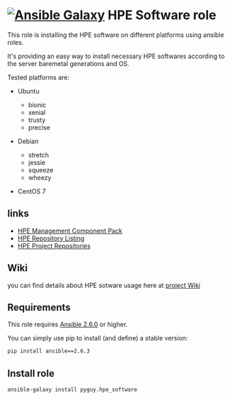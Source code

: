 [![Ansible Galaxy](https://img.shields.io/badge/ansible--galaxy-pyguy.hpe__software-blue.svg)](https://galaxy.ansible.com/pyguy/hpe_software)
HPE Software role
=================

This role is installing the HPE software on different platforms using ansible roles.

It's providing an easy way to install necessary HPE softwares according to the
server baremetal generations and OS.

Tested platforms are:

  * Ubuntu
    * bionic
    * xenial
    * trusty
    * precise


  * Debian
    * stretch
    * jessie
    * squeeze
    * wheezy


  * CentOS 7

links
-----

* [HPE Management Component Pack](https://downloads.linux.hpe.com/SDR/project/mcp/)
* [HPE Repository Listing](http://downloads.linux.hpe.com/SDR/repo/)
* [HPE Project Repositories](https://downloads.linux.hpe.com/SDR/index.html)

Wiki
----
you can find details about HPE sotware usage here at [project Wiki](https://github.com/pyguy/ansible-hpe-software/wiki/)

Requirements
------------

This role requires [Ansible 2.6.0](https://docs.ansible.com/ansible/devel/roadmap/ROADMAP_2_6.html) or higher.

You can simply use pip to install (and define) a stable version:

```sh
pip install ansible==2.6.3
```

Install role
------------
```sh
ansible-galaxy install pyguy.hpe_software
```
